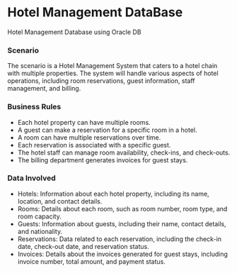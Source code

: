 # Hotel Management DataBase
Hotel Management Database using Oracle DB

### Scenario
The scenario is a Hotel Management System that caters to a hotel chain with multiple properties. The system will handle various aspects of hotel operations, including room reservations, guest information, staff management, and billing.

### Business Rules
* Each hotel property can have multiple rooms.
*	A guest can make a reservation for a specific room in a hotel.
*	A room can have multiple reservations over time.
*	Each reservation is associated with a specific guest.
*	The hotel staff can manage room availability, check-ins, and check-outs.
*	The billing department generates invoices for guest stays.

### Data Involved
*	Hotels: Information about each hotel property, including its name, location, and contact details.
*	Rooms: Details about each room, such as room number, room type, and room capacity.
*	Guests: Information about guests, including their name, contact details, and nationality.
*	Reservations: Data related to each reservation, including the check-in date, check-out date, and reservation status.
*	Invoices: Details about the invoices generated for guest stays, including invoice number, total amount, and payment status.
